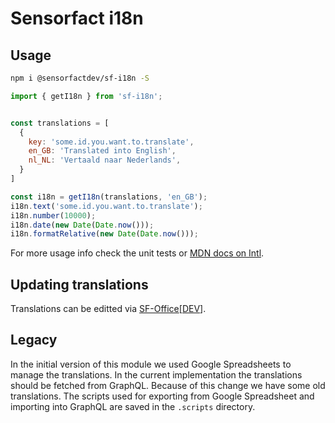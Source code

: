 # Sensorfact i18n

## Usage

```bash
npm i @sensorfactdev/sf-i18n -S
```

```javascript
import { getI18n } from 'sf-i18n';


const translations = [
  {
    key: 'some.id.you.want.to.translate',
    en_GB: 'Translated into English',
    nl_NL: 'Vertaald naar Nederlands',
  }
]

const i18n = getI18n(translations, 'en_GB');
i18n.text('some.id.you.want.to.translate');
i18n.number(10000);
i18n.date(new Date(Date.now()));
i18n.formatRelative(new Date(Date.now()));
```
For more usage info check the unit tests or [MDN docs on Intl](https://developer.mozilla.org/en-US/docs/Web/JavaScript/Reference/Global_Objects/Intl).

## Updating translations

Translations can be editted via [SF-Office](https://office.sensorfact.nl)[[DEV](https://office-dev.sensorfact.nl)].

## Legacy
In the initial version of this module we used Google Spreadsheets to manage the translations.
In the current implementation the translations should be fetched from GraphQL.
Because of this change we have some old translations.
The scripts used for exporting from Google Spreadsheet and importing into GraphQL are saved in the `.scripts` directory.